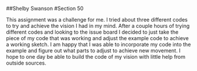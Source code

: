 ##Shelby Swanson
#Section 50

This assignment was a challenge for me. I tried about three different codes
to try and achieve the vision I had in my mind. After a couple hours of trying different
codes and looking to the issue board I decided to just take the piece of my code that was working
and adjust the example code to achieve a working sketch. I am happy that I was able to incorporate
my code into the example and figure out what parts to adjust to achieve new movement. I hope to one day be able
to build the code of my vision with little help from outside sources.  
